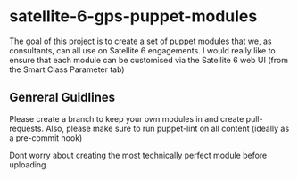 # satellite-6-gps-puppet-modules

The goal of this project is to create a set of puppet modules that we, as consultants, can all use on Satellite 6 engagements. I would really like to ensure that each module can be customised via the Satellite 6 web UI (from the Smart Class Parameter tab)

## Genreral Guidlines
Please create a branch to keep your own modules in and create pull-requests. Also, please make sure to run puppet-lint on all content (ideally as a pre-commit hook)

Dont worry about creating the most technically perfect module before uploading
